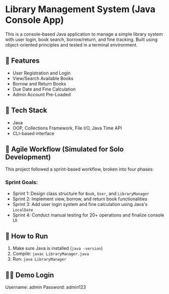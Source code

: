 # Library Management System (Java Console App)

This is a console-based Java application to manage a simple library system with user login, book search, borrow/return, and fine tracking. Built using object-oriented principles and tested in a terminal environment.

## 🔧 Features

- User Registration and Login
- View/Search Available Books
- Borrow and Return Books
- Due Date and Fine Calculation
- Admin Account Pre-Loaded

## 🧠 Tech Stack

- Java
- OOP, Collections Framework, File I/O, Java Time API
- CLI-based interface

## 🧩 Agile Workflow (Simulated for Solo Development)

This project followed a sprint-based workflow, broken into four phases:

### Sprint Goals:
- Sprint 1: Design class structure for `Book`, `User`, and `LibraryManager`
- Sprint 2: Implement view, borrow, and return book functionalities
- Sprint 3: Add user login system and fine calculation using Java's `LocalDate`
- Sprint 4: Conduct manual testing for 20+ operations and finalize console UI

## 📂 How to Run

1. Make sure Java is installed (`java -version`)
2. Compile: `javac LibraryManager.java`
3. Run: `java LibraryManager`

## 👩‍💻 Demo Login

Username: admin
Password: admin123